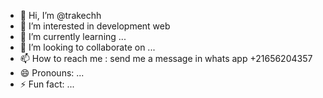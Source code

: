 - 👋 Hi, I’m @trakechh
- 👀 I’m interested in development web
- 🌱 I’m currently learning ...
- 💞️ I’m looking to collaborate on ...
- 📫 How to reach me : send me a message in whats app +21656204357
- 😄 Pronouns: ...
- ⚡ Fun fact: ...

<!---
trakechh/trakechh is a ✨ special ✨ repository because its `README.md` (this file) appears on your GitHub profile.
You can click the Preview link to take a look at your changes.
--->
